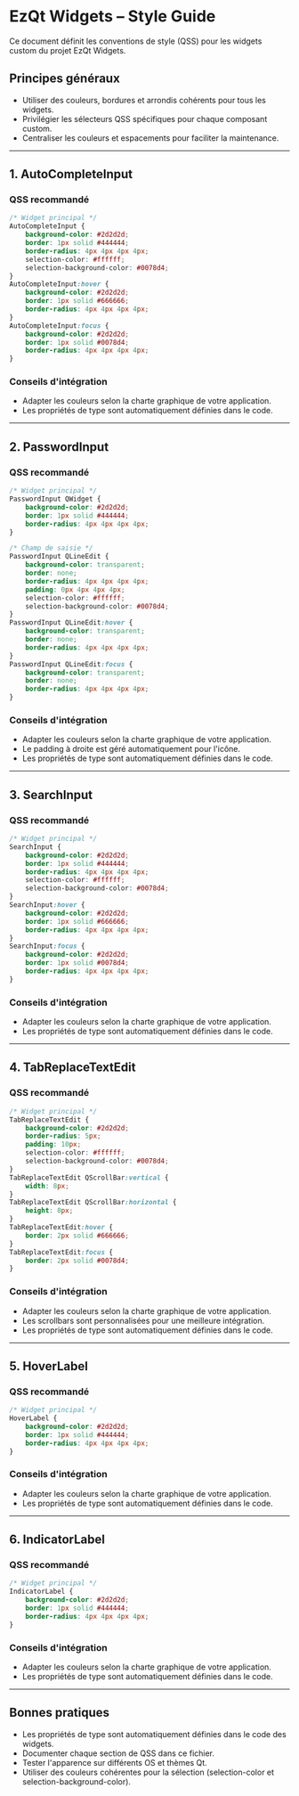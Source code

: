 # EzQt Widgets – Style Guide

Ce document définit les conventions de style (QSS) pour les widgets custom du projet EzQt Widgets.

## Principes généraux
- Utiliser des couleurs, bordures et arrondis cohérents pour tous les widgets.
- Privilégier les sélecteurs QSS spécifiques pour chaque composant custom.
- Centraliser les couleurs et espacements pour faciliter la maintenance.

---

## 1. AutoCompleteInput

### QSS recommandé
```css
/* Widget principal */
AutoCompleteInput {
    background-color: #2d2d2d;
    border: 1px solid #444444;
    border-radius: 4px 4px 4px 4px;
    selection-color: #ffffff;
    selection-background-color: #0078d4;
}
AutoCompleteInput:hover {
    background-color: #2d2d2d;
    border: 1px solid #666666;
    border-radius: 4px 4px 4px 4px;
}
AutoCompleteInput:focus {
    background-color: #2d2d2d;
    border: 1px solid #0078d4;
    border-radius: 4px 4px 4px 4px;
}
```

### Conseils d'intégration
- Adapter les couleurs selon la charte graphique de votre application.
- Les propriétés de type sont automatiquement définies dans le code.

---

## 2. PasswordInput

### QSS recommandé
```css
/* Widget principal */
PasswordInput QWidget {
    background-color: #2d2d2d;
    border: 1px solid #444444;
    border-radius: 4px 4px 4px 4px;
}

/* Champ de saisie */
PasswordInput QLineEdit {
    background-color: transparent;
    border: none;
    border-radius: 4px 4px 4px 4px;
    padding: 0px 4px 4px 4px;
    selection-color: #ffffff;
    selection-background-color: #0078d4;
}
PasswordInput QLineEdit:hover {
    background-color: transparent;
    border: none;
    border-radius: 4px 4px 4px 4px;
}
PasswordInput QLineEdit:focus {
    background-color: transparent;
    border: none;
    border-radius: 4px 4px 4px 4px;
}
```

### Conseils d'intégration
- Adapter les couleurs selon la charte graphique de votre application.
- Le padding à droite est géré automatiquement pour l'icône.
- Les propriétés de type sont automatiquement définies dans le code.

---

## 3. SearchInput

### QSS recommandé
```css
/* Widget principal */
SearchInput {
    background-color: #2d2d2d;
    border: 1px solid #444444;
    border-radius: 4px 4px 4px 4px;
    selection-color: #ffffff;
    selection-background-color: #0078d4;
}
SearchInput:hover {
    background-color: #2d2d2d;
    border: 1px solid #666666;
    border-radius: 4px 4px 4px 4px;
}
SearchInput:focus {
    background-color: #2d2d2d;
    border: 1px solid #0078d4;
    border-radius: 4px 4px 4px 4px;
}
```

### Conseils d'intégration
- Adapter les couleurs selon la charte graphique de votre application.
- Les propriétés de type sont automatiquement définies dans le code.

---

## 4. TabReplaceTextEdit

### QSS recommandé
```css
/* Widget principal */
TabReplaceTextEdit {
    background-color: #2d2d2d;
    border-radius: 5px;
    padding: 10px;
    selection-color: #ffffff;
    selection-background-color: #0078d4;
}
TabReplaceTextEdit QScrollBar:vertical {
    width: 8px;
}
TabReplaceTextEdit QScrollBar:horizontal {
    height: 8px;
}
TabReplaceTextEdit:hover {
    border: 2px solid #666666;
}
TabReplaceTextEdit:focus {
    border: 2px solid #0078d4;
}
```

### Conseils d'intégration
- Adapter les couleurs selon la charte graphique de votre application.
- Les scrollbars sont personnalisées pour une meilleure intégration.
- Les propriétés de type sont automatiquement définies dans le code.

---

## 5. HoverLabel

### QSS recommandé
```css
/* Widget principal */
HoverLabel {
    background-color: #2d2d2d;
    border: 1px solid #444444;
    border-radius: 4px 4px 4px 4px;
}
```

### Conseils d'intégration
- Adapter les couleurs selon la charte graphique de votre application.
- Les propriétés de type sont automatiquement définies dans le code.

---

## 6. IndicatorLabel

### QSS recommandé
```css
/* Widget principal */
IndicatorLabel {
    background-color: #2d2d2d;
    border: 1px solid #444444;
    border-radius: 4px 4px 4px 4px;
}
```

### Conseils d'intégration
- Adapter les couleurs selon la charte graphique de votre application.
- Les propriétés de type sont automatiquement définies dans le code.

---

## Bonnes pratiques
- Les propriétés de type sont automatiquement définies dans le code des widgets.
- Documenter chaque section de QSS dans ce fichier.
- Tester l'apparence sur différents OS et thèmes Qt.
- Utiliser des couleurs cohérentes pour la sélection (selection-color et selection-background-color). 